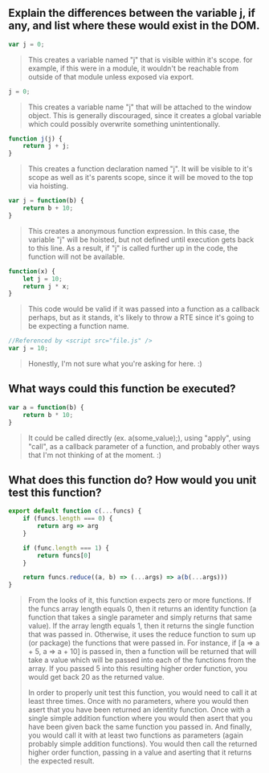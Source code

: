 
## Explain the differences between the variable j, if any, and list where these would exist in the DOM.

```javascript
var j = 0;  
```

>This creates a variable named "j" that is visible within it's scope.  for example, if this were in a module, 
>it wouldn't be reachable from outside of that module unless exposed via export. 


```javascript
j = 0;
```

>This creates a variable name "j" that will be attached to the window object.  This is generally discouraged, since it creates a global variable which could possibly overwrite something unintentionally.


```javascript
function j(j) {
    return j + j;
}
```

>This creates a function declaration named "j".  It will be visible to it's scope as well as it's parents scope, 
>since it will be moved to the top via hoisting.


```javascript
var j = function(b) {
    return b + 10;
}
```

>This creates a anonymous function expression.  In this case, the variable "j" will be hoisted, but not defined 
>until execution gets back to this line.  As a result, if "j" is called further up in the code, the function will 
>not be available.


```javascript
function(x) {
    let j = 10;
    return j * x;
}
```

>This code would be valid if it was passed into a function as a callback perhaps, but as it stands, it's likely to 
>throw a RTE since it's going to be expecting a function name.


```javascript
//Referenced by <script src="file.js" />
var j = 10;
```

>Honestly, I'm not sure what you're asking for here.  :)


## What ways could this function be executed?

```javascript
var a = function(b) {
    return b * 10;
}
```

>It could be called directly (ex. a(some_value);), using "apply", using "call", as a callback parameter of a function, 
>and probably other ways that I'm not thinking of at the moment. :)


## What does this function do?  How would you unit test this function?

```javascript
export default function c(...funcs) {
    if (funcs.length === 0) {
        return arg => arg
    }

    if (func.length === 1) {
        return funcs[0]
    }

    return funcs.reduce((a, b) => (...args) => a(b(...args)))
}
```

>From the looks of it, this function expects zero or more functions.  If the funcs array length equals 0, then it returns 
>an identity function (a function that takes a single parameter and simply returns that same value).  If the array length
>equals 1, then it returns the single function that was passed in.  Otherwise, it uses the reduce function to sum up (or
>package) the functions that were passed in.  For instance, if [a => a + 5, a => a + 10] is passed in, then a function will
>be returned that will take a value which will be passed into each of the functions from the array.  If you passed 5 into
>this resulting higher order function, you would get back 20 as the returned value.
>
>In order to properly unit test this function, you would need to call it at least three times.  Once with no parameters,
>where you would then asert that you have been returned an identity function.  Once with a single simple addition function
>where you would then asert that you have been given back the same function you passed in.  And finally, you would call it
>with at least two functions as parameters (again probably simple addition functions).  You would then call the returned
>higher order function, passing in a value and aserting that it returns the expected result.